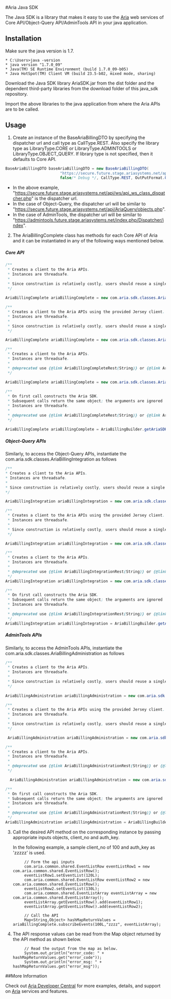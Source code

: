 #Aria Java SDK

The Java SDK is a library that makes it easy to use the [Aria](http://www.ariasystems.com/) web services of Core API/Object-Query API/AdminTools API in your java application.

## Installation

Make sure the java version is 1.7.
```
* C:\Users>java -version
* java version "1.7.0_09"
* Java(TM) SE Runtime Environment (build 1.7.0_09-b05)
* Java HotSpot(TM) Client VM (build 23.5-b02, mixed mode, sharing)
```
Download the Java SDK library AriaSDK.jar from the dist folder and the dependent third-party libraries from the download folder of this java_sdk repository.

Import the above libraries to the java application from where the Aria APIs are to be called.

## Usage

1. Create an instance of the BaseAriaBillingDTO by specifying the dispatcher url and call type as CallType.REST. Also specify the library type as LibraryType.CORE or LibraryType.ADMINTOOLS or LibraryType.OBJECT_QUERY. If library type is not specified, then it defaults to Core API.
  ```java 
  BaseAriaBillingDTO baseAriaBillingDTO = new BaseAriaBillingDTO(
                          "https://secure.future.stage.ariasystems.net/api/ws/api_ws_class_dispatcher.php", "logger",
                          false/* Debug */, CallType.REST, OutPutFormat.OUTPUT_JSON, LibraryType.OBJECT_QUERY);   
```
  * In the above example, "https://secure.future.stage.ariasystems.net/api/ws/api_ws_class_dispatcher.php" is the dispatcher url.
  * In the case of Object-Query, the dispatcher url will be similar to 	"https://secure.future.stage.ariasystems.net/api/AriaQuery/objects.php".
  * In the case of AdminTools, the dispatcher url will be similar to "https://admintools.future.stage.ariasystems.net/index.php/Dispatcher/index".
    
2. The AriaBillingComplete class has methods for each Core API of Aria and it can be instantiated in any of the following ways mentioned below.

  ##### Core API

  ```java 
  /**
   * Creates a client to the Aria APIs.
   * Instances are threadsafe.
   *
   * Since construction is relatively costly, users should reuse a single instance across calls and across threads.   
   */
   
  AriaBillingComplete ariaBillingComplete = new com.aria.sdk.classes.AriaBillingCompleteRest(baseAriaBillingDTO.getUrl());
  ```

  ```java 
  /**
   * Creates a client to the Aria APIs using the provided Jersey client.
   * Instances are threadsafe.
   *
   * Since construction is relatively costly, users should reuse a single instance across calls and across threads.   
   */

  AriaBillingComplete ariaBillingComplete = new com.aria.sdk.classes.AriaBillingCompleteRest(baseAriaBillingDTO.getUrl(), Client.create(new DefaultClientConfig()));
  ```
  ```java 
  /**
   * Creates a client to the Aria APIs.
   * Instances are threadsafe.
   * 
   * @deprecated use {@link AriaBillingCompleteRest(String)} or {@link AriaBillingCompleteRest(String,Client)}     
   */
   
  AriaBillingComplete ariaBillingComplete = new com.aria.sdk.classes.AriaBillingCompleteRest(baseAriaBillingDTO);
  ```
  ```java 
  /**
   * On first call constructs the Aria SDK.
   * Subsequent calls return the same object; the arguments are ignored
   * Instances are threadsafe.
   * 
   * @deprecated use {@link AriaBillingCompleteRest(String)} or {@link AriaBillingCompleteRest(String,Client)}     
   */
   
  AriaBillingComplete ariaBillingComplete = AriaBillingBuilder.getAriaSDK(baseAriaBillingDTO);
  ```
  ##### Object-Query APIs

  Similarly, to access the Object-Query APIs, instantiate the com.aria.sdk.classes.AriaBillingIntegration as follows
  
   ```java 
  /**
   * Creates a client to the Aria APIs.
   * Instances are threadsafe.
   *
   * Since construction is relatively costly, users should reuse a single instance across calls and across threads.   
   */
   
  AriaBillingIntegration ariaBillingIntegration = new com.aria.sdk.classes.AriaBillingIntegrationRest(baseAriaBillingDTO.getUrl());
  ```

  ```java 
  /**
   * Creates a client to the Aria APIs using the provided Jersey client.
   * Instances are threadsafe.
   *
   * Since construction is relatively costly, users should reuse a single instance across calls and across threads.   
   */

  AriaBillingIntegration ariaBillingIntegration = new com.aria.sdk.classes.AriaBillingIntegrationRest(baseAriaBillingDTO.getUrl(), Client.create(new DefaultClientConfig()));
  ```
  ```java 
  /**
   * Creates a client to the Aria APIs.
   * Instances are threadsafe.
   * 
   * @deprecated use {@link AriaBillingIntegrationRest(String)} or {@link AriaBillingIntegrationRest(String,Client)}     
   */
  AriaBillingIntegration ariaBillingIntegration = new com.aria.sdk.classes.AriaBillingIntegrationRest(baseAriaBillingDTO);
  ```
  ```java 
  /**
   * On first call constructs the Aria SDK.
   * Subsequent calls return the same object; the arguments are ignored
   * Instances are threadsafe.
   * 
   * @deprecated use {@link AriaBillingIntegrationRest(String)} or {@link AriaBillingIntegrationRest(String,Client)}     
   */
  AriaBillingIntegration ariaBillingIntegration = AriaBillingBuilder.getAriaObjectSDK(baseAriaBillingDTO);
  ```
  

  ##### AdminTools APIs

  Similarly, to access the AdminTools APIs, instantiate the com.aria.sdk.classes.AriaBillingAdministration as follows
  
  ```java 
  /**
   * Creates a client to the Aria APIs.
   * Instances are threadsafe.
   *
   * Since construction is relatively costly, users should reuse a single instance across calls and across threads.   
   */
   
  AriaBillingAdministration ariaBillingAdministration = new com.aria.sdk.classes.AriaBillingAdministrationRest(baseAriaBillingDTO.getUrl());
  ```

  ```java 
  /**
   * Creates a client to the Aria APIs using the provided Jersey client.
   * Instances are threadsafe.
   *
   * Since construction is relatively costly, users should reuse a single instance across calls and across threads.   
   */

   AriaBillingAdministration ariaBillingAdministration = new com.aria.sdk.classes.AriaBillingAdministrationRest(baseAriaBillingDTO.getUrl(), Client.create(new DefaultClientConfig()));
  ```
  ```java 
  /**
   * Creates a client to the Aria APIs.
   * Instances are threadsafe.
   * 
   * @deprecated use {@link AriaBillingAdministrationRest(String)} or {@link AriaBillingAdministrationRest(String,Client)}     
   */
  
    AriaBillingAdministration ariaBillingAdministration = new com.aria.sdk.classes.AriaBillingAdministrationRest(baseAriaBillingDTO);
  ```
  ```java 
  /**
   * On first call constructs the Aria SDK.
   * Subsequent calls return the same object; the arguments are ignored
   * Instances are threadsafe.
   * 
   * @deprecated use {@link AriaBillingAdministrationRest(String)} or {@link AriaBillingAdministrationRest(String,Client)}     
   */
  AriaBillingAdministration ariaBillingAdministration = AriaBillingBuilder.getAriaAdminSDK(baseAriaBillingDTO);
  ```

3. Call the desired API method on the corresponding instance by passing appropriate inputs objects, client_no and auth_key.

	In the following example, a sample client_no of 100 and auth_key as 'zzzzz' is used.

            // Form the api inputs
            com.aria.common.shared.EventListRow eventListRow1 = new com.aria.common.shared.EventListRow();
            eventListRow1.setEventList(120L);
            com.aria.common.shared.EventListRow eventListRow2 = new com.aria.common.shared.EventListRow();
            eventListRow2.setEventList(130L);
            com.aria.common.shared.EventListArray eventListArray = new com.aria.common.shared.EventListArray();
            eventListArray.getEventListRow().add(eventListRow1);
            eventListArray.getEventListRow().add(eventListRow2);

            // Call the API
            Map<String,Object> hashMapReturnValues = ariaBillingComplete.subscribeEvents(100L,"zzzz", eventListArray);

4. The API response values can be read from the Map object returned by the API method as shown below.

            // Read the output from the map as below.
            System.out.println("error_code: " + hashMapReturnValues.get("error_code"));
            System.out.println("error_msg: " + hashMapReturnValues.get("error_msg"));

##More Information

Check out [Aria Developer Central](http://developer.ariasystems.net) for more examples, details, and support on [Aria](http://www.ariasystems.com/) services and features. 
